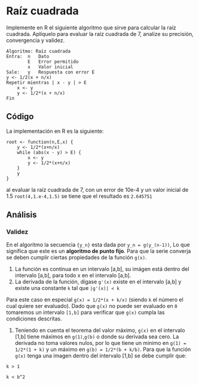 # Raíz cuadrada

Implemente en R el siguiente algoritmo que sirve para calcular la raíz cuadrada. Aplíquelo para evaluar la raíz cuadrada de 7, analize su precisión, convergencia y validez.

```
Algoritmo: Raíz cuadrada
Entra:	n	Dato
		E 	Error permitido
		x 	Valor inicial
Sale: 	y 	Respuesta con error E
y <- 1/2(x + n/x)
Repetir mientras | x - y | > E
	x <- y
	y <- 1/2*(x + n/x)
Fin
```

## Código

La implementación en R es la siguiente:

```
root <- function(n,E,x) {
	y <- 1/2*(x+n/x)
	while (abs(x - y) > E) {
		x <- y
		y <- 1/2*(x+n/x)
	}
	y
}
```

al evaluar la raíz cuadrada de 7, con un error de 10e-4 y un valor inicial de 1.5 `root(4,1.e-4,1.5)` se tiene que el resultado es `2.645751`

## Análisis

### Validez

En el algoritmo la secuencia `{y_n}` esta dada por `y_n = g(y_(n-1))`, Lo que significa que este es un **algoritmo de punto fijo**. Para que la serie converja se deben cumplir ciertas propiedades de la función `g(x)`.

1. La función es continua en un intervalo [a,b], su imágen está dentro del intervalo [a,b], para todo x en el intervalo [a,b].
2. La derivada de la función, dígase `g'(x)` existe en el intervalo [a,b] y existe una constante `k` tal que `|g'(x)| < k`

Para este caso en especial `g(x) = 1/2*(x + k/x)` (siendo `k` el número el cual quiere ser evaluado). Dado que `g(x)` no puede ser evaluado en `0` tomaremos un intervalo `[1,b]` para verificar que `g(x)` cumpla las condiciones descritas.

1. Teniendo en cuenta el teorema del valor máximo, `g(x)`  en el intervalo [1,b] tiene máximos en `g(1)`,`g(b)` o donde su derivada sea cero. La derivada no toma valores nulos, por lo que tiene un minimo en `g(1) = 1/2*(1 + k)` y un máximo en `g(b) = 1/2*(b + k/b)`. Para que la función `g(x)` tenga una imagen dentro del intervalo [1,b] se debe cumplir que:

```
k > 1

k < b^2 
```



